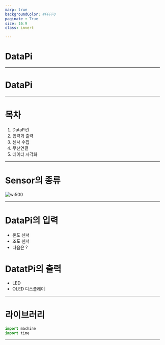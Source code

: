 ```yaml
---
marp: true
backgroundColor: #FFFF0
paginate : True
size: 16:9
class: invert

---
```

<!-- theme:uncover -->
# <!-- fit --> DataPi 
---

# DataPi  

--- 

# 목차
1. DataPi란  
2. 입력과 출력 
3. 센서 수집 
5. 무선연결 
6. 데이터 시각화 


--- 

<!--header: "**DataPi란**" --> 
<style>
    img[alt~="center"][
        display: block;
        maring: 0 auto;
    ]
</style>
# Sensor의 종류 
![w:500](https://circuitdigest.com/sites/default/files/projectimage_tut/Basic-Sensors.jpg)


---

<!--header: "**DataPi란**" --> 
# DataPi의 입력 
* 온도 센서
* 조도 센서
* 다음은 ?

# DatatPi의 출력 
- LED 
- OLED 디스플레이 

--- 
# 라이브러리 
```python
import machine 
import time
```
---


